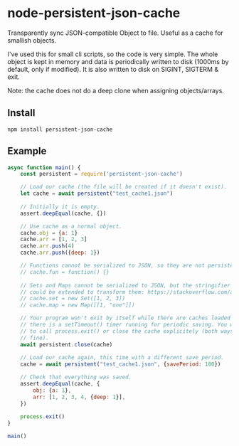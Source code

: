 # node-persistent-json-cache

Transparently sync JSON-compatible Object to file. Useful as a cache for
smallish objects.

I've used this for small cli scripts, so the code is very simple. The whole
object is kept in memory and data is periodically written to disk (1000ms by
default, only if modified). It is also written to disk on SIGINT, SIGTERM &
exit.

Note: the cache does not do a deep clone when assigning objects/arrays.

## Install

    npm install persistent-json-cache


## Example

```js
async function main() {
    const persistent = require('persistent-json-cache')

    // Load our cache (the file will be created if it doesn't exist).
    let cache = await persistent("test_cache1.json")
    
    // Initially it is empty.
    assert.deepEqual(cache, {})

    // Use cache as a normal object.
    cache.obj = {a: 1}
    cache.arr = [1, 2, 3]
    cache.arr.push(4)
    cache.arr.push({deep: 1})

    // Functions cannot be serialized to JSON, so they are not persisted.
    // cache.fun = function() {}
    
    // Sets and Maps cannot be serialized to JSON, but the stringifier & parser
    // could be extended to transform them: https://stackoverflow.com/a/56150320
    // cache.set = new Set([1, 2, 3])
    // cache.map = new Map([[1, "one"]])

    // Your program won't exit by itself while there are caches loaded because
    // there is a setTimeout() timer running for periodic saving. You will need
    // to call process.exit() or close the cache explicitely (both ways are
    // fine).
    await persistent.close(cache)
    
    // Load our cache again, this time with a different save period.
    cache = await persistent("test_cache1.json", {savePeriod: 100})

    // Check that everything was saved.
    assert.deepEqual(cache, {
        obj: {a: 1},
        arr: [1, 2, 3, 4, {deep: 1}],
    })
 
    process.exit()
}

main()
```

